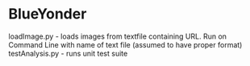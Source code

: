 # BlueYonder

loadImage.py - loads images from textfile containing URL. Run on Command Line with name of text file (assumed to have proper format)
testAnalysis.py - runs unit test suite

